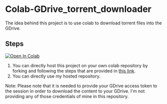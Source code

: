 # Colab-GDrive_torrent_downloader

The idea behind this project is to use colab to download torrent files into the GDrive.

## Steps
[![Open In Colab](https://colab.research.google.com/assets/colab-badge.svg)](https://colab.research.google.com/github/shehand/Colab-GDrive_torrent_downloader/blob/master/cola_drive.ipynb)

1. You can directly host this project on your own colab repository by forking and following the steps that are provided in [this link](https://colab.research.google.com/github/googlecolab/colabtools/blob/master/notebooks/colab-github-demo.ipynb).
2. You can directly use my hosted repository.

Note: Please note that it is needed to provide your GDrive access token to the session in order to download the content to your GDrive. I'm not providing any of those credentials of mine in this repository.
